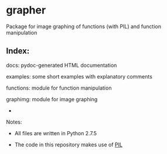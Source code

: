 grapher
=======

Package for image graphing of functions (with PIL) and function manipulation

Index:
------

docs: pydoc-generated HTML documentation

examples: some short examples with explanatory comments

functions: module for function manipulation

graphimg: module for image graphing

-
Notes:

* All files are written in Python 2.7.5

* The code in this repository makes use of [PIL](http://www.pythonware.com/products/pil/)
